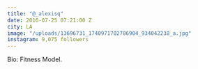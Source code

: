```yaml
---
title: "@_alexisq"
date: 2016-07-25 07:21:00 Z
city: LA
image: "/uploads/13696731_1740971702786904_934042238_a.jpg"
instagram: 9,075 followers
---
```


Bio: Fitness Model.
